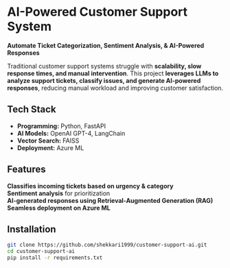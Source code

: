 #  AI-Powered Customer Support System  

 **Automate Ticket Categorization, Sentiment Analysis, & AI-Powered Responses**  

Traditional customer support systems struggle with **scalability, slow response times, and manual intervention**. This project **leverages LLMs to analyze support tickets, classify issues, and generate AI-powered responses**, reducing manual workload and improving customer satisfaction.  

##  **Tech Stack**
- **Programming:** Python, FastAPI  
- **AI Models:** OpenAI GPT-4, LangChain  
- **Vector Search:** FAISS  
- **Deployment:** Azure ML  

##  **Features**
 **Classifies incoming tickets based on urgency & category**  
 **Sentiment analysis** for prioritization  
 **AI-generated responses using Retrieval-Augmented Generation (RAG)**  
 **Seamless deployment on Azure ML**  

##  **Installation**
```bash
git clone https://github.com/shekkari1999/customer-support-ai.git
cd customer-support-ai
pip install -r requirements.txt
